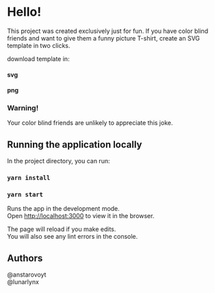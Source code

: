 # Hello!

This project was created exclusively just for fun. If you have color blind friends and want to give them a funny picture T-shirt, create an SVG template in two clicks.

download template in:
#### svg
#### png

### Warning!
Your color blind friends are unlikely to appreciate this joke.

## Running the application locally

In the project directory, you can run:

### `yarn install`
### `yarn start`

Runs the app in the development mode.\
Open [http://localhost:3000](http://localhost:3000) to view it in the browser.

The page will reload if you make edits.\
You will also see any lint errors in the console.

## Authors
@anstarovoyt\
@lunarlynx
